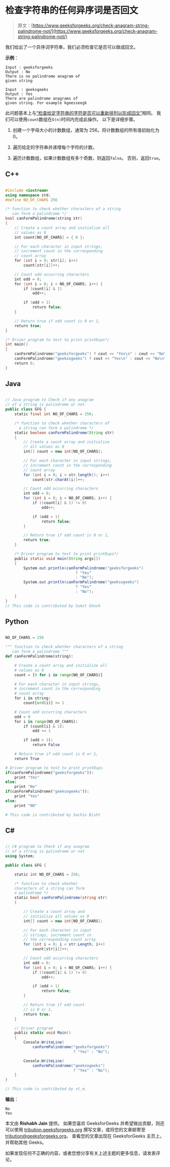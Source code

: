 # 检查字符串的任何异序词是否回文

> 原文：[https://www.geeksforgeeks.org/check-anagram-string-palindrome-not/](https://www.geeksforgeeks.org/check-anagram-string-palindrome-not/)

我们给出了一个异序词字符串，我们必须检查它是否可以做成回文。

**示例**：

```
Input : geeksforgeeks 
Output : No
There is no palindrome anagram of 
given string

Input  : geeksgeeks
Output : Yes
There are palindrome anagrams of
given string. For example kgeesseegk

```

此问题基本上与[“检查给定字符串的字符是否可以重新排列以形成回文”](https://www.geeksforgeeks.org/check-characters-given-string-can-rearranged-form-palindrome/)相同。 我们可以使用`count`数组在`O(n)`时间内完成此操作。 以下是详细步骤。

1.  创建一个字母大小的计数数组，通常为 256。将计数数组的所有值初始化为 0。

2.  遍历给定的字符串并递增每个字符的计数。

3.  遍历计数数组，如果计数数组有多个奇数，则返回`false`。 否则，返回`true`。

## C++

```cpp

#include <iostream>
using namespace std;
#define NO_OF_CHARS 256

/* function to check whether characters of a string
   can form a palindrome */
bool canFormPalindrome(string str)
{
    // Create a count array and initialize all
    // values as 0
    int count[NO_OF_CHARS] = { 0 };

    // For each character in input strings,
    // increment count in the corresponding
    // count array
    for (int i = 0; str[i]; i++)
        count[str[i]]++;

    // Count odd occurring characters
    int odd = 0;
    for (int i = 0; i < NO_OF_CHARS; i++) {
        if (count[i] & 1)
            odd++;

        if (odd > 1)
            return false;
    }

    // Return true if odd count is 0 or 1,
    return true;
}

/* Driver program to test to print printDups*/
int main()
{
    canFormPalindrome("geeksforgeeks") ? cout << "Yes\n" : cout << "No\n";
    canFormPalindrome("geeksogeeks") ? cout << "Yes\n" : cout << "No\n";
    return 0;
}

```

## Java

```java

// Java program to Check if any anagram
// of a string is palindrome or not
public class GFG {
    static final int NO_OF_CHARS = 256;

    /* function to check whether characters of
      a string can form a palindrome */
    static boolean canFormPalindrome(String str)
    {
        // Create a count array and initialize
        // all values as 0
        int[] count = new int[NO_OF_CHARS];

        // For each character in input strings,
        // increment count in the corresponding
        // count array
        for (int i = 0; i < str.length(); i++)
            count[str.charAt(i)]++;

        // Count odd occurring characters
        int odd = 0;
        for (int i = 0; i < NO_OF_CHARS; i++) {
            if ((count[i] & 1) != 0)
                odd++;

            if (odd > 1)
                return false;
        }

        // Return true if odd count is 0 or 1,
        return true;
    }

    /* Driver program to test to print printDups*/
    public static void main(String args[])
    {
        System.out.println(canFormPalindrome("geeksforgeeks")
                               ? "Yes"
                               : "No");
        System.out.println(canFormPalindrome("geeksogeeks")
                               ? "Yes"
                               : "No");
    }
}
// This code is contributed by Sumit Ghosh

```

## Python

```py

NO_OF_CHARS = 256

""" function to check whether characters of a string
   can form a palindrome """
def canFormPalindrome(string):

    # Create a count array and initialize all 
    # values as 0
    count = [0 for i in range(NO_OF_CHARS)]

    # For each character in input strings,
    # increment count in the corresponding
    # count array
    for i in string:
        count[ord(i)] += 1

    # Count odd occurring characters
    odd = 0
    for i in range(NO_OF_CHARS):
        if (count[i] & 1):
            odd += 1

        if (odd > 1):
            return False

    # Return true if odd count is 0 or 1, 
    return True

# Driver program to test to print printDups
if(canFormPalindrome("geeksforgeeks")):
    print "Yes"
else:
    print "No"
if(canFormPalindrome("geeksogeeks")):
    print "Yes"
else:
    print "NO"

# This code is contributed by Sachin Bisht

```

## C#

```cs

// C# program to Check if any anagram
// of a string is palindrome or not
using System;

public class GFG {

    static int NO_OF_CHARS = 256;

    /* function to check whether 
    characters of a string can form
    a palindrome */
    static bool canFormPalindrome(string str)
    {

        // Create a count array and
        // initialize all values as 0
        int[] count = new int[NO_OF_CHARS];

        // For each character in input
        // strings, increment count in
        // the corresponding count array
        for (int i = 0; i < str.Length; i++)
            count[str[i]]++;

        // Count odd occurring characters
        int odd = 0;
        for (int i = 0; i < NO_OF_CHARS; i++) {
            if ((count[i] & 1) != 0)
                odd++;

            if (odd > 1)
                return false;
        }

        // Return true if odd count
        // is 0 or 1,
        return true;
    }

    // Driver program
    public static void Main()
    {
        Console.WriteLine(
            canFormPalindrome("geeksforgeeks")
                              ? "Yes" : "No");

        Console.WriteLine(
            canFormPalindrome("geeksogeeks")
                              ? "Yes" : "No");
    }
}

// This code is contributed by vt_m.

```

**输出**：

```
No
Yes

```

本文由 **Rishabh Jain** 提供。 如果您喜欢 GeeksforGeeks 并希望做出贡献，则还可以使用 [tribution.geeksforgeeks.org](http://www.contribute.geeksforgeeks.org) 撰写文章，或将您的文章邮寄至 tribution@geeksforgeeks.org。 查看您的文章出现在 GeeksforGeeks 主页上，并帮助其他 Geeks。

如果发现任何不正确的内容，或者您​​想分享有关上述主题的更多信息，请发表评论。


